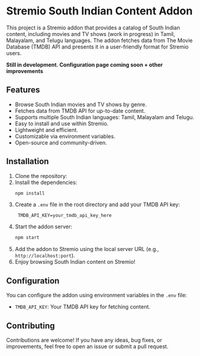 # Stremio South Indian Content Addon
This project is a Stremio addon that provides a catalog of South Indian content, including movies and TV shows (work in progress) in Tamil, Malayalam, and Telugu languages. The addon fetches data from The Movie Database (TMDB) API and presents it in a user-friendly format for Stremio users.

**Still in development. Configuration page coming soon + other improvements**
## Features
- Browse South Indian movies and TV shows by genre.
- Fetches data from TMDB API for up-to-date content.
- Supports multiple South Indian languages: Tamil, Malayalam and Telugu.
- Easy to install and use within Stremio.
- Lightweight and efficient.
- Customizable via environment variables.
- Open-source and community-driven.
  
## Installation
1. Clone the repository:
2. Install the dependencies:
   ```bash
   npm install
   ```
3. Create a `.env` file in the root directory and add your TMDB API key:
   ```env
    TMDB_API_KEY=your_tmdb_api_key_here
    ```
4. Start the addon server:
    ```bash
    npm start
    ```
6. Add the addon to Stremio using the local server URL (e.g., `http://localhost:port`).
7. Enjoy browsing South Indian content on Stremio!
## Configuration
You can configure the addon using environment variables in the `.env` file:
 - `TMDB_API_KEY`: Your TMDB API key for fetching content.
## Contributing
 Contributions are welcome! If you have any ideas, bug fixes, or improvements, feel free to open an issue or submit a pull request.
